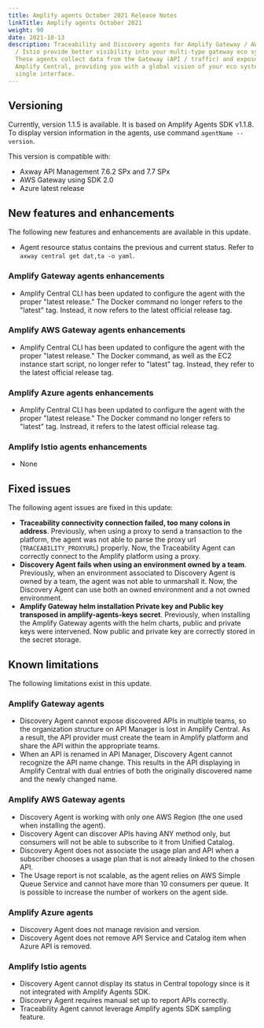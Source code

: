 ```yaml
---
title: Amplify agents October 2021 Release Notes
linkTitle: Amplify agents October 2021
weight: 90
date: 2021-10-13
description: Traceability and Discovery agents for Amplify Gateway / AWS / Azure
  / Istio provide better visibility into your multi-type gateway eco system.
  These agents collect data from the Gateway (API / traffic) and expose it in
  Amplify Central, providing you with a global vision of your eco system from a
  single interface.
---
```


## Versioning

Currently, version 1.1.5 is available. It is based on Amplify Agents SDK v1.1.8.
To display version information in the agents, use command `agentName --version`.

This version is compatible with:

* Axway API Management 7.6.2 SPx and 7.7 SPx
* AWS Gateway using SDK 2.0
* Azure latest release

## New features and enhancements

The following new features and enhancements are available in this update.

* Agent resource status contains the previous and current status. Refer to `axway central get dat,ta -o yaml`.

### Amplify Gateway agents enhancements

* Amplify Central CLI has been updated to configure the agent with the proper "latest release." The Docker command no longer refers to the "latest" tag. Instead, it now refers to the latest official release tag.

### Amplify AWS Gateway agents enhancements

* Amplify Central CLI has been updated to configure the agent with the proper "latest release." The Docker command, as well as the EC2 instance start script, no longer refer to "latest" tag. Instead, they refer to the latest official release tag.

### Amplify Azure agents enhancements

* Amplify Central CLI has been updated to configure the agent with the proper "latest release." The Docker command no longer refers to "latest" tag. Instread, it refers to the latest official release tag.

### Amplify Istio agents enhancements

* None

## Fixed issues

The following agent issues are fixed in this update:

* **Traceability connectivity connection failed, too many colons in address**. Previously, when using a proxy to send a transaction to the platform, the agent was not able to parse the proxy url (`TRACEABILITY_PROXYURL`) properly. Now, the Traceability Agent can correctly connect to the Amplify platform using a proxy.
* **Discovery Agent fails when using an environment owned by a team**. Previously, when an environment associated to Discovery Agent is owned by a team, the agent was not able to unmarshall it. Now, the Discovery Agent can use both an owned environment and a not owned environment.
* **Amplify Gateway helm installation Private key and Public key transposed in amplify-agents-keys secret**. Previously, when installing the Amplify Gateway agents with the helm charts, public and private keys were intervened. Now public and private key are correctly stored in the secret storage.

## Known limitations

The following limitations exist in this update.

### Amplify Gateway agents

* Discovery Agent cannot expose discovered APIs in multiple teams, so the organization structure on API Manager is lost in Amplify Central. As a result, the API provider must create the team in Amplify platform and share the API within the appropriate teams.
* When an API is renamed in API Manager, Discovery Agent cannot recognize the API name change. This results in the API displaying in Amplify Central with dual entries of both the originally discovered name and the newly changed name.

### Amplify AWS Gateway agents

* Discovery Agent is working with only one AWS Region (the one used when installing the agent).
* Discovery Agent can discover APIs having ANY method only, but consumers will not be able to subscribe to it from Unified Catalog.
* Discovery Agent does not associate the usage plan and API when a subscriber chooses a usage plan that is not already linked to the chosen API.
* The Usage report is not scalable, as the agent relies on AWS Simple Queue Service and cannot have more than 10 consumers per queue. It is possible to increase the number of workers on the agent side.

### Amplify Azure agents

* Discovery Agent does not manage revision and version.
* Discovery Agent does not remove API Service and Catalog item when Azure API is removed.

### Amplify Istio agents

* Discovery Agent cannot display its status in Central topology since is it not integrated with Amplify Agents SDK.
* Discovery Agent requires manual set up to report APIs correctly.
* Traceability Agent cannot leverage Amplify agents SDK sampling feature.
